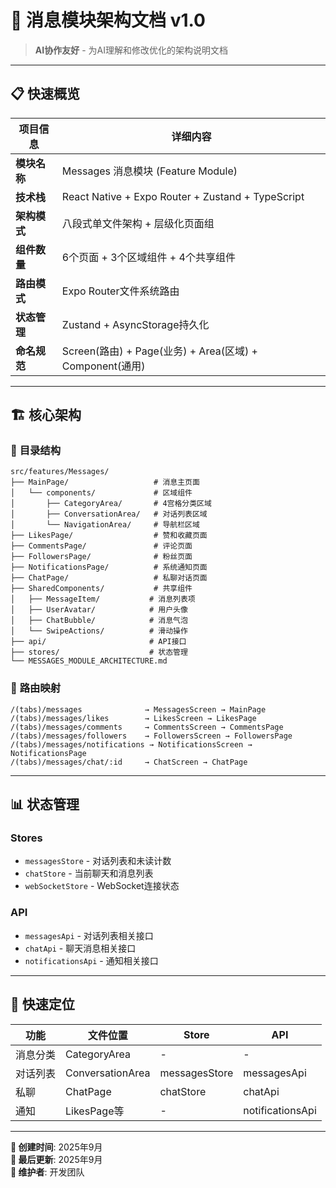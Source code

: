 # 💬 消息模块架构文档 v1.0

> **AI协作友好** - 为AI理解和修改优化的架构说明文档

---

## 📋 **快速概览**

| 项目信息 | 详细内容 |
|---------|---------|
| **模块名称** | Messages 消息模块 (Feature Module) |
| **技术栈** | React Native + Expo Router + Zustand + TypeScript |
| **架构模式** | 八段式单文件架构 + 层级化页面组 |
| **组件数量** | 6个页面 + 3个区域组件 + 4个共享组件 |
| **路由模式** | Expo Router文件系统路由 |
| **状态管理** | Zustand + AsyncStorage持久化 |
| **命名规范** | Screen(路由) + Page(业务) + Area(区域) + Component(通用) |

---

## 🏗️ **核心架构**

### 📂 **目录结构**
```
src/features/Messages/
├── MainPage/                   # 消息主页面
│   └── components/             # 区域组件
│       ├── CategoryArea/       # 4宫格分类区域
│       ├── ConversationArea/   # 对话列表区域
│       └── NavigationArea/     # 导航栏区域
├── LikesPage/                  # 赞和收藏页面
├── CommentsPage/               # 评论页面
├── FollowersPage/              # 粉丝页面
├── NotificationsPage/          # 系统通知页面
├── ChatPage/                   # 私聊对话页面
├── SharedComponents/           # 共享组件
│   ├── MessageItem/           # 消息列表项
│   ├── UserAvatar/            # 用户头像
│   ├── ChatBubble/            # 消息气泡
│   └── SwipeActions/          # 滑动操作
├── api/                       # API接口
├── stores/                    # 状态管理
└── MESSAGES_MODULE_ARCHITECTURE.md
```

### 🧭 **路由映射**
```
/(tabs)/messages              → MessagesScreen → MainPage
/(tabs)/messages/likes        → LikesScreen → LikesPage
/(tabs)/messages/comments     → CommentsScreen → CommentsPage
/(tabs)/messages/followers    → FollowersScreen → FollowersPage
/(tabs)/messages/notifications → NotificationsScreen → NotificationsPage
/(tabs)/messages/chat/:id     → ChatScreen → ChatPage
```

---

## 📊 **状态管理**

### Stores

- `messagesStore` - 对话列表和未读计数
- `chatStore` - 当前聊天和消息列表
- `webSocketStore` - WebSocket连接状态

### API

- `messagesApi` - 对话列表相关接口
- `chatApi` - 聊天消息相关接口
- `notificationsApi` - 通知相关接口

---

## 🎯 **快速定位**

| 功能 | 文件位置 | Store | API |
|------|---------|-------|-----|
| 消息分类 | CategoryArea | - | - |
| 对话列表 | ConversationArea | messagesStore | messagesApi |
| 私聊 | ChatPage | chatStore | chatApi |
| 通知 | LikesPage等 | - | notificationsApi |

---

**📅 创建时间**: 2025年9月  
**🔄 最后更新**: 2025年9月  
**📝 维护者**: 开发团队
